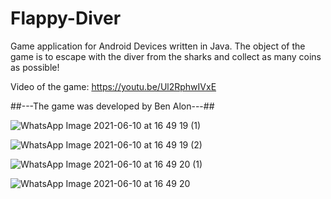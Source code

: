 # Flappy-Diver
Game application for Android Devices written in Java.
The object of the game is to escape with the diver from the sharks and collect as many coins as possible!

Video of the game: https://youtu.be/Ul2RphwIVxE

##---The game was developed by Ben Alon---##




![WhatsApp Image 2021-06-10 at 16 49 19 (1)](https://user-images.githubusercontent.com/65303505/121536873-1ecb7280-ca0c-11eb-8705-2924a78ea268.jpeg)


![WhatsApp Image 2021-06-10 at 16 49 19 (2)](https://user-images.githubusercontent.com/65303505/121536910-24c15380-ca0c-11eb-97e9-6bfa474de946.jpeg)


![WhatsApp Image 2021-06-10 at 16 49 20 (1)](https://user-images.githubusercontent.com/65303505/121536924-2854da80-ca0c-11eb-97d3-4b287d4b6fcb.jpeg)


![WhatsApp Image 2021-06-10 at 16 49 20](https://user-images.githubusercontent.com/65303505/121536938-2a1e9e00-ca0c-11eb-8185-e48407fb4272.jpeg)

